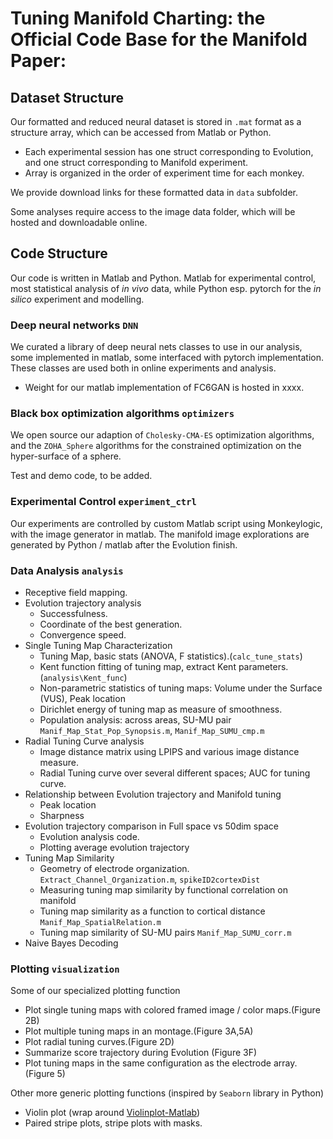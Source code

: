 # Tuning Manifold Charting: the Official Code Base for the Manifold Paper: 


## Dataset Structure
Our formatted and reduced neural dataset is stored in `.mat` format as a structure array, which can be accessed from Matlab or Python. 

* Each experimental session has one struct corresponding to Evolution, and one struct corresponding to Manifold experiment. 
* Array is organized in the order of experiment time for each monkey. 

We provide download links for these formatted data in `data` subfolder. 

Some analyses require access to the image data folder, which will be hosted and downloadable online. 

## Code Structure
Our code is written in Matlab and Python. Matlab for experimental control, most statistical analysis of *in vivo* data, while Python esp. pytorch for the *in silico* experiment and modelling.

### Deep neural networks `DNN`
We curated a library of deep neural nets classes to use in our analysis, some implemented in matlab, some interfaced with pytorch implementation. These classes are used both in online experiments and analysis. 

* Weight for our matlab implementation of FC6GAN is hosted in xxxx.

### Black box optimization algorithms `optimizers`
We open source our adaption of `Cholesky-CMA-ES` optimization algorithms, and the `ZOHA_Sphere` algorithms for the constrained optimization on the hyper-surface of a sphere. 

Test and demo code, to be added. 

### Experimental Control `experiment_ctrl`
Our experiments are controlled by custom Matlab script using Monkeylogic, with the image generator in matlab. The manifold image explorations are generated by Python / matlab after the Evolution finish. 

### Data Analysis `analysis`
* Receptive field mapping. 
* Evolution trajectory analysis 
	* Successfulness.
	* Coordinate of the best generation. 
	* Convergence speed. 
* Single Tuning Map Characterization
	* Tuning Map, basic stats (ANOVA, F statistics).(`calc_tune_stats`)
	* Kent function fitting of tuning map, extract Kent parameters. (`analysis\Kent_func`)
	* Non-parametric statistics of tuning maps: Volume under the Surface (VUS), Peak location
	* Dirichlet energy of tuning map as measure of smoothness. 
	* Population analysis: across areas, SU-MU pair `Manif_Map_Stat_Pop_Synopsis.m`, `Manif_Map_SUMU_cmp.m`
* Radial Tuning Curve analysis
	* Image distance matrix using LPIPS and various image distance measure.
	* Radial Tuning curve over several different spaces; AUC for tuning curve. 
* Relationship between Evolution trajectory and Manifold tuning
	* Peak location
	* Sharpness 
* Evolution trajectory comparison in Full space vs 50dim space
	* Evolution analysis code. 
	* Plotting average evolution trajectory
* Tuning Map Similarity 
	* Geometry of electrode organization. `Extract_Channel_Organization.m`, `spikeID2cortexDist`
	* Measuring tuning map similarity by functional correlation on manifold
	* Tuning map similarity as a function to cortical distance `Manif_Map_SpatialRelation.m`
	* Tuning map similarity of SU-MU pairs `Manif_Map_SUMU_corr.m`
* Naive Bayes Decoding

### Plotting `visualization`
Some of our specialized plotting function
* Plot single tuning maps with colored framed image / color maps.(Figure 2B)
* Plot multiple tuning maps in an montage.(Figure 3A,5A)
* Plot radial tuning curves.(Figure 2D)
* Summarize score trajectory during Evolution (Figure 3F)
* Plot tuning maps in the same configuration as the electrode array. (Figure 5)

Other more generic plotting functions (inspired by `Seaborn` library in Python)
* Violin plot (wrap around [Violinplot-Matlab](https://github.com/bastibe/Violinplot-Matlab))
* Paired stripe plots, stripe plots with masks. 

